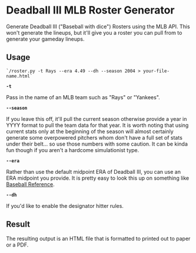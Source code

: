 # Deadball III MLB Roster Generator

Generate Deadball III ("Baseball with dice") Rosters using the MLB API. This won't generate the lineups, but it'll give you a roster you can pull from to generate your gameday lineups.

## Usage

	`/roster.py -t Rays --era 4.49 --dh --season 2004 > your-file-name.html`

**`-t`**

Pass in the name of an MLB team such as "Rays" or "Yankees".

**`--season`**

If you leave this off, it'll pull the current season otherwise provide a year in YYYY format to pull the team data for that year. It is worth noting that using current stats only at the beginning of the season will almost certainly generate some overpowered pitchers whom don't have a full set of stats under their belt... so use those numbers with some caution. It can be kinda fun though if you aren't a hardcome simulationist type.

**`--era`**

Rather than use the default midpoint ERA of Deadball III, you can use an ERA midpoint you provide. It is pretty easy to look this up on something like [Baseball Reference](https://www.baseball-reference.com).

**`--dh`**

If you'd like to enable the designator hitter rules.

## Result

The resulting output is an HTML file that is formatted to printed out to paper or a PDF.